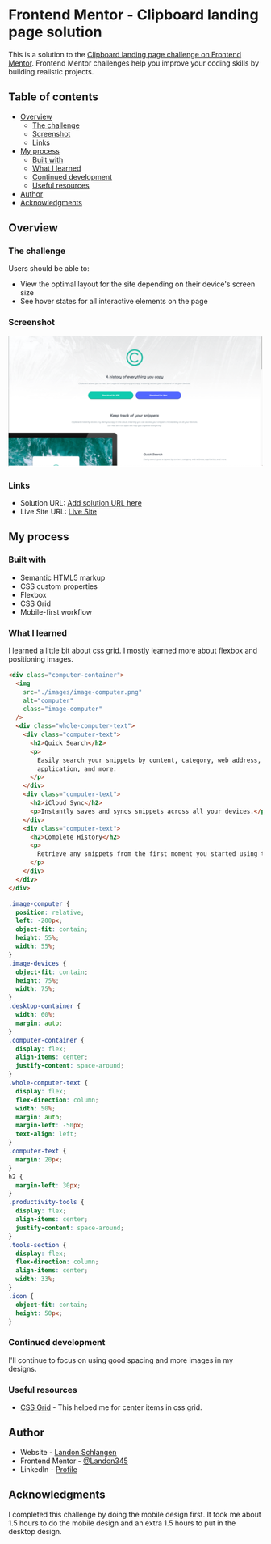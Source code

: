 # Frontend Mentor - Clipboard landing page solution

This is a solution to the [Clipboard landing page challenge on Frontend Mentor](https://www.frontendmentor.io/challenges/clipboard-landing-page-5cc9bccd6c4c91111378ecb9). Frontend Mentor challenges help you improve your coding skills by building realistic projects.

## Table of contents

- [Overview](#overview)
  - [The challenge](#the-challenge)
  - [Screenshot](#screenshot)
  - [Links](#links)
- [My process](#my-process)
  - [Built with](#built-with)
  - [What I learned](#what-i-learned)
  - [Continued development](#continued-development)
  - [Useful resources](#useful-resources)
- [Author](#author)
- [Acknowledgments](#acknowledgments)

## Overview

### The challenge

Users should be able to:

- View the optimal layout for the site depending on their device's screen size
- See hover states for all interactive elements on the page

### Screenshot

![Clipboard-landing-page screenshot](./design/clipboard-landing.png)

### Links

- Solution URL: [Add solution URL here](https://your-solution-url.com)
- Live Site URL: [Live Site](https://landon345.github.io/frontendmentor-clipboard-landing-page/)

## My process

### Built with

- Semantic HTML5 markup
- CSS custom properties
- Flexbox
- CSS Grid
- Mobile-first workflow

### What I learned

I learned a little bit about css grid. I mostly learned more about flexbox and positioning images.

```html
<div class="computer-container">
  <img
    src="./images/image-computer.png"
    alt="computer"
    class="image-computer"
  />
  <div class="whole-computer-text">
    <div class="computer-text">
      <h2>Quick Search</h2>
      <p>
        Easily search your snippets by content, category, web address,
        application, and more.
      </p>
    </div>
    <div class="computer-text">
      <h2>iCloud Sync</h2>
      <p>Instantly saves and syncs snippets across all your devices.</p>
    </div>
    <div class="computer-text">
      <h2>Complete History</h2>
      <p>
        Retrieve any snippets from the first moment you started using the app.
      </p>
    </div>
  </div>
</div>
```

```css
.image-computer {
  position: relative;
  left: -200px;
  object-fit: contain;
  height: 55%;
  width: 55%;
}
.image-devices {
  object-fit: contain;
  height: 75%;
  width: 75%;
}
.desktop-container {
  width: 60%;
  margin: auto;
}
.computer-container {
  display: flex;
  align-items: center;
  justify-content: space-around;
}
.whole-computer-text {
  display: flex;
  flex-direction: column;
  width: 50%;
  margin: auto;
  margin-left: -50px;
  text-align: left;
}
.computer-text {
  margin: 20px;
}
h2 {
  margin-left: 30px;
}
.productivity-tools {
  display: flex;
  align-items: center;
  justify-content: space-around;
}
.tools-section {
  display: flex;
  flex-direction: column;
  align-items: center;
  width: 33%;
}
.icon {
  object-fit: contain;
  height: 50px;
}
```

### Continued development

I'll continue to focus on using good spacing and more images in my designs.

### Useful resources

- [CSS Grid](https://www.digitalocean.com/community/tutorials/css-align-justify) - This helped me for center items in css grid.

## Author

- Website - [Landon Schlangen](https://www.landonschlangen.com)
- Frontend Mentor - [@Landon345](https://www.frontendmentor.io/profile/Landon345)
- LinkedIn - [Profile](https://www.linkedin.com/in/landon-schlangen-a3989a16b/)

## Acknowledgments

I completed this challenge by doing the mobile design first. It took me about 1.5 hours to do the mobile design and an extra 1.5 hours to put in the desktop design.
